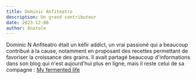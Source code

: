 ```yaml
---
title: Dominic Anfiteatro
description: Un grand contributeur
date: 2023-12-08
author: Anatole
---
```


Dominic N Anfiteatro était un kéfir addict, un vrai passioné qui a beaucoup contribué à la cause, notamment en proposant des recettes permettant de favoriser la croissance des grains. Il avait partagé beaucoup d'informations dans son blog qui n'est aujourd'hui plus en ligne, mais il reste celui de sa compagne : [My fermented life](https://myfermentedlife.com)

